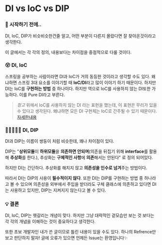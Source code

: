 # DI vs IoC vs DIP

### 🎊 시작하기 전에..

DI, IoC, DIP가 비슷비슷한건줄 알고, 어떤 부분이 다른지 몰랐다면 잘 찾아온것이라고 생각한다.

이 글에서는 각 각의 정의, 내용보다는 차이점을 중점적으로 다룰 것이다.

### 😵 DI, IoC

스프링을 공부하는 사람이라면 DI과 IoC가 거의 동등한 것이라고 생각할 수도 있다. 왜냐하면 스프링 3대 요소를 이야기할 때 **IoC/DI**라고 많이 이야기 하기 때문이다. 하지만 DI는 IoC를 **구현하는 방법** 중 하나이다. 하지만 역으로 IoC를 사용하지 않는 DI또한 가능하다. 이를 Pure DI라고 부른다.

> *참고* 위에서 IoC를 사용하지 않는 DI 라는 표현을 했는데, 이 표현은 무리가 있을 수 있다고 생각된다. 왜냐하면 모든 DI 구현체는 IoC로 간주될 수 있기 때문이다. [자세한내용](https://stackoverflow.com/questions/6550700/inversion-of-control-vs-dependency-injection)

### 👩🏻‍🤝‍👩🏻 DI, DIP

DI과 DIP는 이름이 쌍둥이 처럼 비슷한데, 꽤나 차이점이 있다.

DIP는 "**상위모듈**이 **하위모듈**을 **의존하면 안되며**(의존을 뒤집기 위해 **interface**를 활용해 **추상화**를 한다.), 추상화는 **구체적인 사항**에 **의존**해서는 안된다" 로 정의 되어있다.

하지만 DI는 간단하다. 추상화를 해치지 않고 **의존성을 인수로 넘겨**주는 방법이다.

따라서 DI는 DIP의 사용이 **필수적이지 않다**. 또한 DI는 DIP를 구현하는 방법 중 하나라고 볼 수 있으며 의존성을 외부에서 주입을 받더라도 구체 클래스에 의존하고 있다면 DI는 사용하고 있지만, DIP는 지켜지지 않는다고 볼 수 있다.

### 💡 결론

DI, IoC, DIP는 헷갈리는 개념이 맞다. 하지만 그냥 대략적인 겉모습만 보는 것 보다는 각 각의 개념을 이해하는 것이 중요하다고 생각한다.

또한 초보 개발자인 내가 쓴 글이므로 틀린 내용이 있을 수도 있다. 하나의 Refrence만 보고 판단하지 말자! 글에 오류가 있으면 언제든 Issue는 환영입니다✨

